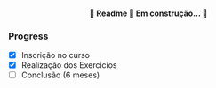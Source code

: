 <h4 align="center"> 
	🚧  Readme 🚀 Em construção...  🚧
</h4>


### Progress

- [x] Inscrição no curso
- [x] Realização dos Exercicios 
- [ ] Conclusão (6 meses)
